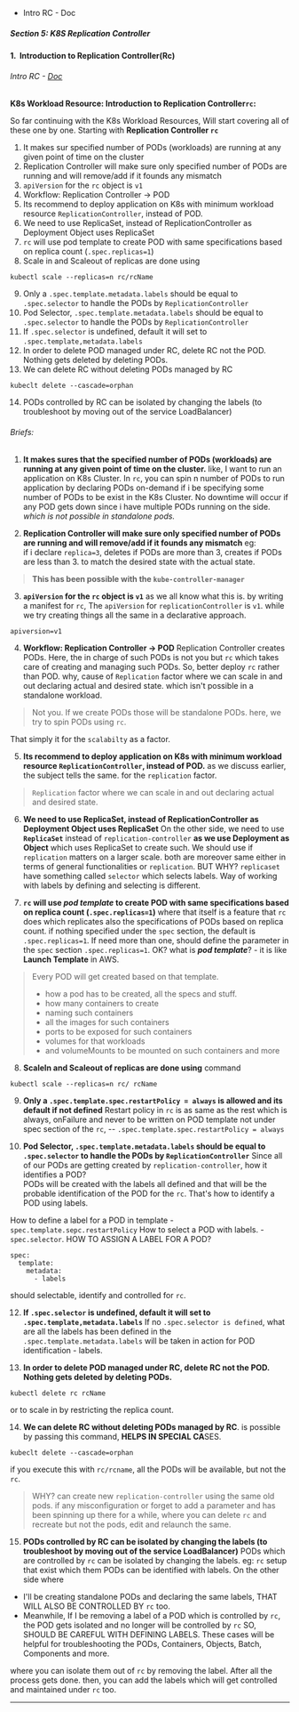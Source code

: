 - Intro RC - Doc
##### Section 5: K8S Replication Controller

#### 1.  Introduction to Replication Controller(Rc)
###### Intro RC - [Doc](obsidian://open?vault=tutorialHell&file=Orchestration%2Fk8engineers.com%2FKubernetes-Deep-Dive%2Foffl-raw-docs%2Fkubernetes%20deepdive%2Fsection5-replication-controller%2F1.%20K8s%20Workloads%20-%20Intro%20RC.docx)

**K8s Workload Resource: Introduction to Replication Controller`rc`:**

So far continuing with the K8s Workload Resources, Will start covering all of these one by one. Starting with **Replication Controller `rc`**
1. It makes sur specified number of PODs (workloads) are running at any given point of time on the cluster
2. Replication Controller will make sure only specified number of PODs are running and will remove/add if it founds any mismatch
3. `apiVersion`  for the `rc` object is `v1`
4. Workflow: Replication Controller -> POD
5. Its recommend to deploy application on K8s  with minimum workload resource `ReplicationController`, instead of POD.
6. We need to use ReplicaSet, instead of ReplicationController as Deployment Object uses ReplicaSet
7. `rc` will use pod template to create POD with same specifications based on replica count (`.spec.replicas=1`)
8. Scale in and Scaleout of replicas are done using 
```
kubectl scale --replicas=n rc/rcName 
```
9. Only a `.spec.template.metadata.labels` should be equal to `.spec.selector` to handle the PODs by `ReplicationController`
10. Pod Selector,  `.spec.template.metadata.labels` should be equal to `.spec.selector` to handle the PODs by `ReplicationController`
11. If `.spec.selector` is undefined, default it will set to `.spec.template,metadata.labels`
12. In order to delete POD managed under RC, delete RC not the POD. Nothing gets deleted by deleting PODs.
13. We can delete RC without deleting PODs managed by RC 
```
kubeclt delete --cascade=orphan
```
14. PODs controlled by RC can be isolated by changing the labels (to troubleshoot by moving out of the service LoadBalancer)

###### Briefs:
1. **It makes sures that the specified number of PODs (workloads) are running at any given point of time on the cluster.**
like, I want to run an application on K8s Cluster.
In `rc`, you can spin n number of PODs to run application by declaring PODs on-demand if i be specifying some number of PODs to be exist in the K8s Cluster. 
No downtime will occur if any POD gets down since i have multiple PODs running on the side. *which is not possible in standalone pods.*  

2. **Replication Controller will make sure only specified number of PODs are running and will remove/add if it founds any mismatch**
eg:  
if i declare `replica=3`, 
deletes if PODs are more than 3,
creates if PODs are less than 3.
to match the desired state with the actual state.
> **This has been possible with the `kube-controller-manager`**

3. **`apiVersion`  for the `rc` object is `v1`**
as we all know what this is. by writing a manifest for `rc`, 
The `apiVersion` for `replicationController` is `v1`. while we try creating things all the same in a declarative approach.
```
apiversion=v1
```

4. **Workflow: Replication Controller -> POD**
Replication Controller creates PODs. 
Here, the in charge of such PODs is not you but `rc` which takes care of creating and managing such PODs. So, better deploy `rc` rather than POD. why, cause of `Replication` factor where we can scale in and out declaring actual and desired state. 
which isn't possible in a standalone workload.
> Not you. If we create PODs those will be standalone PODs. here, we try to spin PODs using `rc`.  

That simply it for the `scalabilty` as a factor.


5. **Its recommend to deploy application on K8s with minimum workload resource `ReplicationController`, instead of POD.**
 as we discuss earlier, the subject tells the same. for the `replication` factor. 
> `Replication` factor where we can scale in and out declaring actual and desired state. 

6. **We need to use ReplicaSet, instead of ReplicationController as Deployment Object uses ReplicaSet**
On the other side, we need to use **`ReplicaSet`**  instead of `replication-controller` **as we use Deployment as Object** which uses ReplicaSet to create such. We should use if `replication` matters on a larger scale.  both are moreover same either in terms of general functionalities or `replication`. BUT WHY? `replicaset` have something called `selector` which selects labels. Way of working with labels by defining and selecting is different. 

7. **`rc` will use *pod template* to create POD with same specifications based on replica count (`.spec.replicas=1`)**
where that itself is a feature that `rc` does which replicates also the specifications of PODs based on replica count. if nothing specified under the `spec` section, the default is `.spec.replicas=1`. If need more than one, should define the parameter in the `spec` section `.spec.replicas=1`. 
OK? what is ***pod template***? - it is like **Launch Template** in AWS.
> Every POD will get created based on that template.
> -  how a pod has to be created, all the specs and stuff. 
> - how many containers to create 
> - naming such containers
> - all the images for such containers
> - ports to be exposed for such containers
> - volumes for that workloads
> - and volumeMounts to be mounted on such containers and more

8. **ScaleIn and Scaleout of replicas are done using** command
```
kubectl scale --replicas=n rc/ rcName 
```

9. **Only a `.spec.template.spec.restartPolicy = always` is allowed and its default if not defined**
Restart policy in `rc` is as same as the rest which is always, onFailure and never to be written on POD template not under spec section of the `rc`,
-- `.spec.template.spec.restartPolicy = always`

11. **Pod Selector,  `.spec.template.metadata.labels` should be equal to `.spec.selector` to handle the PODs by `ReplicationController`**
	Since all of our PODs are getting created by `replication-controller`, how it identifies a POD?  
PODs will be created with the labels all defined and that will be the probable identification of the POD for the `rc`. That's how to identify a POD using labels. 

How to define a label for a POD in template - `spec.template.sepc.restartPolicy`
How to select a POD with labels. - `spec.selector`.
HOW TO ASSIGN A LABEL FOR A POD?
```
spec: 
  template:
    metadata: 
      - labels
```
should selectable, identify and controlled for `rc`. 

12.  **If `.spec.selector` is undefined, default it will set to `.spec.template,metadata.labels`**
 If no `.spec.selector is defined`, what are all the labels has been defined in the `.spec.template.metadata.labels` will be taken in action for POD identification - labels.

13. **In order to delete POD managed under RC, delete RC not the POD. Nothing gets deleted by deleting PODs.**
```
kubectl delete rc rcName
```
or to scale in by restricting the replica count.

14. **We can delete RC without deleting PODs managed by RC**.
is possible by passing this command, **HELPS IN SPECIAL CA**SES.
```
kubeclt delete --cascade=orphan
```
if you execute this with `rc/rcname`, all the PODs will be available, but not the `rc`.
> WHY? can create new `replication-controller` using the same old pods. if any misconfiguration or forget to add a parameter and has been spinning up there for a while, where you can delete `rc` and recreate but not the pods, edit and relaunch the same.

15. **PODs controlled by RC can be isolated by changing the labels (to troubleshoot by moving out of the service LoadBalancer)**
 PODs which are controlled by `rc` can be isolated by changing the labels. 
 eg: `rc` setup that exist which them PODs can be identified with labels. On the other side where 
 - I'll be creating standalone PODs and declaring the same labels, THAT WILL ALSO BE CONTROLLED BY `rc` too. 
- Meanwhile, If I be removing a label of a POD which is controlled by `rc`, the POD gets isolated and no longer will be controlled by `rc`
 SO, SHOULD BE CAREFUL WITH DEFINING LABELS. These cases will be helpful for troubleshooting the PODs, Containers, Objects, Batch, Components and more. 

where you can isolate them out of `rc` by removing the label. After all the process gets done. then, you can add the labels which will get controlled and maintained under `rc` too. 
***
